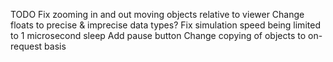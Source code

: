 TODO
Fix zooming in and out moving objects relative to viewer
Change floats to precise & imprecise data types?
Fix simulation speed being limited to 1 microsecond sleep
Add pause button
Change copying of objects to on-request basis
